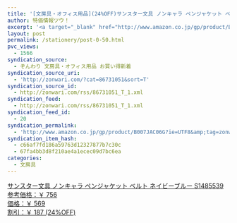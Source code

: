 ```yaml
---
title: '[文房具・オフィス用品](24%OFF)サンスター文具 ノンキャラ ペンジャケット ベルト ネイビーブルー S1485539 ￥569'
author: 特価情報ツウ！
excerpt: '<a target="_blank" href="http://www.amazon.co.jp/gp/product/B007JAC06G?ie=UTF8&amp;tag=zonwari-22&amp;linkCode=as2&amp;camp=247&amp;creative=7399&amp;creativeASIN=B007JAC06G"><img src="http://ecx.images-amazon.com/images/I/51HJbgQE%2BDL._SL100_.jpg"><br>&#12469;&#12531;&#12473;&#12479;&#12540;&#25991;&#20855; &#12494;&#12531;&#12461;&#12515;&#12521; &#12506;&#12531;&#12472;&#12515;&#12465;&#12483;&#12488; &#12505;&#12523;&#12488; &#12493;&#12452;&#12499;&#12540;&#12502;&#12523;&#12540; S1485539<br>&#21442;&#32771;&#20385;&#26684;&#65306;&#65509; 756<br>&#20385;&#26684;&#65306;&#65509; 569<br>&#21106;&#24341;&#65306;&#65509; 187 (24%OFF)</a>'
layout: post
permalink: /stationery/post-0-50.html
pvc_views:
  - 1566
syndication_source:
  - ぞんわり 文房具・オフィス用品 お買い得新着
syndication_source_uri:
  - 'http://zonwari.com/?cat=86731051&sort=T'
syndication_source_id:
  - http://zonwari.com/rss/86731051_T_1.xml
syndication_feed:
  - http://zonwari.com/rss/86731051_T_1.xml
syndication_feed_id:
  - 20
syndication_permalink:
  - 'http://www.amazon.co.jp/gp/product/B007JAC06G?ie=UTF8&amp;tag=zonwari-22&amp;linkCode=as2&amp;camp=247&amp;creative=7399&amp;creativeASIN=B007JAC06G'
syndication_item_hash:
  - c66af7fd186a59763d12327877b7c30c
  - 67fa4bb3d8f210ae4a1ecec09d7bc6ea
categories:
  - 文房具
---
```

[<img src='http://i2.wp.com/ecx.images-amazon.com/images/I/51HJbgQE%2BDL._SL150_.jpg?w=546' title="" alt="" data-recalc-dims="1" />  
サンスター文具 ノンキャラ ペンジャケット ベルト ネイビーブルー S1485539  
参考価格：￥ 756  
価格：￥ 569  
割引：￥ 187 (24%OFF)][1]

 [1]: http://www.amazon.co.jp/gp/product/B007JAC06G?ie=UTF8&#038;tag=tokkajohotsu-22&#038;linkCode=as2&#038;camp=247&#038;creative=7399&#038;creativeASIN=B007JAC06G